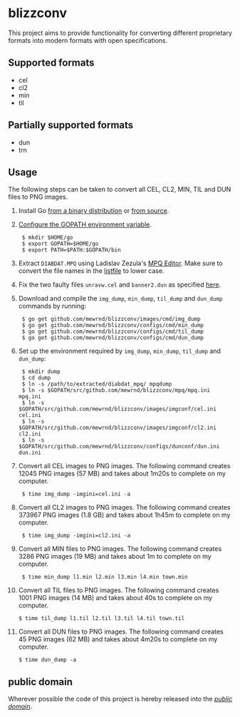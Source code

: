 blizzconv
=========

This project aims to provide functionality for converting different proprietary
formats into modern formats with open specifications.

Supported formats
-----------------

* cel
* cl2
* min
* til

Partially supported formats
---------------------------

* dun
* trn

Usage
-----

The following steps can be taken to convert all CEL, CL2, MIN, TIL and DUN files to PNG images.

1. Install Go [from a binary distribution](http://golang.org/doc/install) or [from source](http://golang.org/doc/install/source).

2. [Configure the GOPATH environment variable](http://golang.org/doc/code.html#GOPATH).

		$ mkdir $HOME/go
		$ export GOPATH=$HOME/go
		$ export PATH=$PATH:$GOPATH/bin

3. Extract `DIABDAT.MPQ` using Ladislav Zezula's [MPQ Editor](http://www.zezula.net/en/mpq/download.html). Make sure to convert the file names in the [listfile](http://www.zezula.net/download/listfiles.zip) to lower case.

4. Fix the two faulty files `unravw.cel` and `banner2.dun` as specified [here](https://github.com/mewrnd/blizzconv/issues/2#issuecomment-58065868).

5. Download and compile the `img_dump`, `min_dump`, `til_dump` and `dun_dump` commands by running:

		$ go get github.com/mewrnd/blizzconv/images/cmd/img_dump
		$ go get github.com/mewrnd/blizzconv/configs/cmd/min_dump
		$ go get github.com/mewrnd/blizzconv/configs/cmd/til_dump
		$ go get github.com/mewrnd/blizzconv/configs/cmd/dun_dump

6. Set up the environment required by `img_dump`, `min_dump`, `til_dump` and `dun_dump`:

		$ mkdir dump
		$ cd dump
		$ ln -s /path/to/extracted/diabdat_mpq/ mpqdump
		$ ln -s $GOPATH/src/github.com/mewrnd/blizzconv/mpq/mpq.ini mpq.ini
		$ ln -s $GOPATH/src/github.com/mewrnd/blizzconv/images/imgconf/cel.ini cel.ini
		$ ln -s $GOPATH/src/github.com/mewrnd/blizzconv/images/imgconf/cl2.ini cl2.ini
		$ ln -s $GOPATH/src/github.com/mewrnd/blizzconv/configs/dunconf/dun.ini dun.ini

7. Convert all CEL images to PNG images. The following command creates 12045 PNG images (57 MB) and takes about 1m20s to complete on my computer.

		$ time img_dump -imgini=cel.ini -a

8. Convert all CL2 images to PNG images. The following command creates 373967 PNG images (1.8 GB) and takes about 1h45m to complete on my computer.

		$ time img_dump -imgini=cl2.ini -a

9. Convert all MIN files to PNG images. The following command creates 3286 PNG images (19 MB) and takes about 1m to complete on my computer.

		$ time min_dump l1.min l2.min l3.min l4.min town.min

10. Convert all TIL files to PNG images. The following command creates 1001 PNG images (14 MB) and takes about 40s to complete on my computer.

		$ time til_dump l1.til l2.til l3.til l4.til town.til

11. Convert all DUN files to PNG images. The following command creates 45 PNG images (62 MB) and takes about 4m20s to complete on my computer.

		$ time dun_dump -a

public domain
-------------

Wherever possible the code of this project is hereby released into the
*[public domain][]*.

[public domain]: https://creativecommons.org/publicdomain/zero/1.0/
